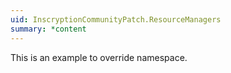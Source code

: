 ```yaml
---
uid: InscryptionCommunityPatch.ResourceManagers
summary: *content
---
```

This is an example to override namespace.